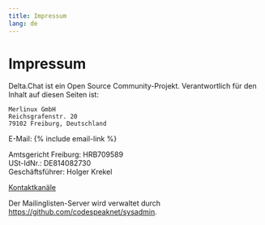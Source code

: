 ```yaml
---
title: Impressum
lang: de
---
```


# Impressum

Delta.Chat ist ein Open Source Community-Projekt. Verantwortlich für den Inhalt auf diesen Seiten ist:

    Merlinux GmbH
    Reichsgrafenstr. 20
    79102 Freiburg, Deutschland

E-Mail: {% include email-link %}

Amtsgericht Freiburg: HRB709589  
USt-IdNr.: DE814082730  
Geschäftsführer: Holger Krekel

[Kontaktkanäle](contribute)

Der Mailinglisten-Server wird verwaltet durch <https://github.com/codespeaknet/sysadmin>.
